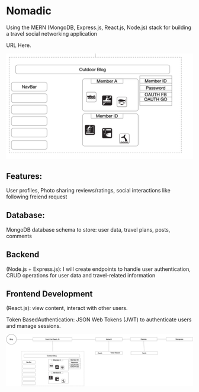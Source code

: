 # Nomadic

Using the MERN (MongoDB, Express.js, React.js, Node.js) stack for building a travel social networking application

URL Here. 

![Alt Text](https://github.com/hungtran27411/TravelSocial/blob/main/Nomadic.png?raw=true)
<h2>Features: </h2>
  User profiles, 
  Photo sharing 
  reviews/ratings,
  social interactions 
    like 
    following
    freiend request

 <h2> Database: </h2>
    MongoDB database schema to store:
      user data, 
      travel plans, 
      posts, 
      comments
      
  <h2> Backend </h2> (Node.js + Express.js):  
  I will create endpoints to handle user authentication, 
  CRUD operations for user data and travel-related information

  <h2>Frontend Development</h2> (React.js): 
    view content, 
    interact with other users.

  Token BasedAuthentication: 
    JSON Web Tokens (JWT) to authenticate users and manage sessions.
    
  
![Alt Text](https://github.com/hungtran27411/TravelSocial/blob/main/Nomadic.jpg?raw=true)
